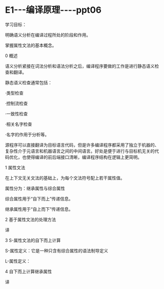 # E1---编译原理----ppt06

学习目标：

明确语义分析在编译过程所处的阶段和作用。

掌握属性文法的基本概念。

0 概述

语义分析紧接在词法分析和语法分析之后，编译程序要做的工作是进行静态语义检查和翻译。

静态语义检查通常包括：

·类型检查

·控制流检查

·一致性检查

·相关名字检查

·名字的作用于分析等。

源程序可以直接翻译为目标语言代码，但是许多编译程序都采用了独立于机器的、复杂性介于元语言和机器语言之间的中间语言。好处是便于进行与目标机无关的代码优化，也使得编译的前后端接口清晰，编译程序结构在逻辑上更简明。

1 属性文法

在上下文无关文法的基础上，为每个文法符号配上若干属性值。

属性分为：继承属性与综合属性

综合属性用于“自下而上”传递信息。

继承属性用于“自上而下”传递信息。

2 基于属性文法的处理方法

译

3 S-属性文法的自下而上计算

S-属性定义：它是一种只含有综合属性的语法制导定义

L-属性定义：

4 自下而上计算继承属性

译
